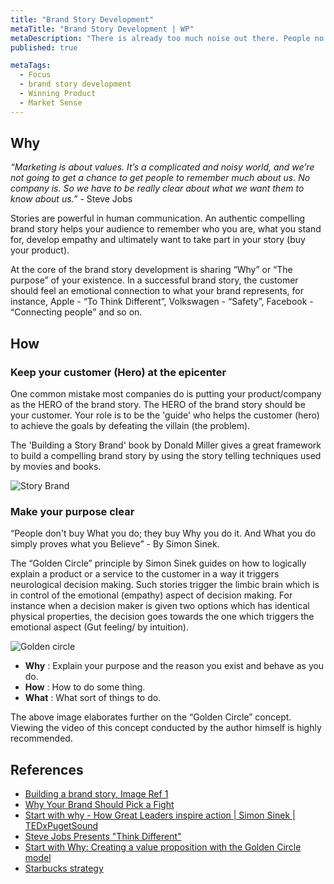 ```yaml
---
title: "Brand Story Development"
metaTitle: "Brand Story Development | WP"
metaDescription: "There is already too much noise out there. People no longer care for sales pitches. The only thing they listen and care about is an authentic story."
published: true

metaTags:
  - Focus
  - brand story development
  - Winning Product
  - Market Sense
---
```


## Why

_“Marketing is about values. It’s a complicated and noisy world, and we’re not going to get a chance to get people to remember much about us. No company is. So we have to be really clear about what we want them to know about us.”_ - Steve Jobs

Stories are powerful in human communication. An authentic compelling brand story helps your audience to remember who you are, what you stand for, develop empathy and ultimately want to take part in your story (buy your product).

At the core of the brand story development is sharing “Why” or “The purpose” of your existence. In a successful brand story, the customer should feel an emotional connection to what your brand represents, for instance, Apple - “To Think Different”, Volkswagen - “Safety”, Facebook - “Connecting people” and so on.


## How

### Keep your customer (Hero) at the epicenter

One common mistake most companies do is putting your product/company as the HERO of the brand story. The HERO of the brand story should be your customer. Your role is to be the 'guide' who helps the customer (hero) to achieve the goals by defeating the villain (the problem).

The 'Building a Story Brand' book by Donald Miller gives a great framework to build a compelling brand story by using the story telling techniques used by movies and books.

![Story Brand](https://miro.medium.com/max/1576/1*wDNPZovZrgi2qC20uVpImA.png)

### Make your purpose clear

“People don't buy What you do; they buy Why you do it. And What you do simply proves what you Believe” - By Simon Sinek.

The “Golden Circle” principle by Simon Sinek guides on how to logically explain a product or a service to the customer in a way it triggers neurological decision making. Such stories trigger the limbic brain which is in control of the emotional (empathy) aspect of decision making. For instance when a decision maker is given two options which has identical physical properties, the decision goes towards the one which triggers the emotional aspect (Gut feeling/ by intuition).

![Golden circle](https://www.pngjoy.com/pngl/107/2218341_golden-circle-simon-sinek-golden-circle-png-download.png)

- **Why** : Explain your purpose and the reason you exist and behave as you do.
- **How** : How to do some thing.
- **What** : What sort of things to do.

The above image elaborates further on the “Golden Circle” concept. Viewing the video of this concept conducted by the author himself is highly recommended.

## References

- [Building a brand story, Image Ref 1](https://medium.com/@geekrodion/building-a-storybrand-by-donald-miller-a9c0eb81cfbf)
- [Why Your Brand Should Pick a Fight](http://buildingastorybrand.com/your-brand-should-pick-a-fight/)
- [Start with why - How Great Leaders inspire action | Simon Sinek | TEDxPugetSound
  ](https://www.youtube.com/watch?v=u4ZoJKF_VuA)
- [Steve Jobs Presents "Think Different"](https://www.youtube.com/watch?v=MrZKoWgcZVg)
- [Start with Why: Creating a value proposition with the Golden Circle model](https://www.smartinsights.com/digital-marketing-strategy/online-value-proposition/start-with-why-creating-a-value-proposition-with-the-golden-circle-model/)
- [Starbucks strategy](https://www.youtube.com/watch?v=YXFL7TcPG_Q)
